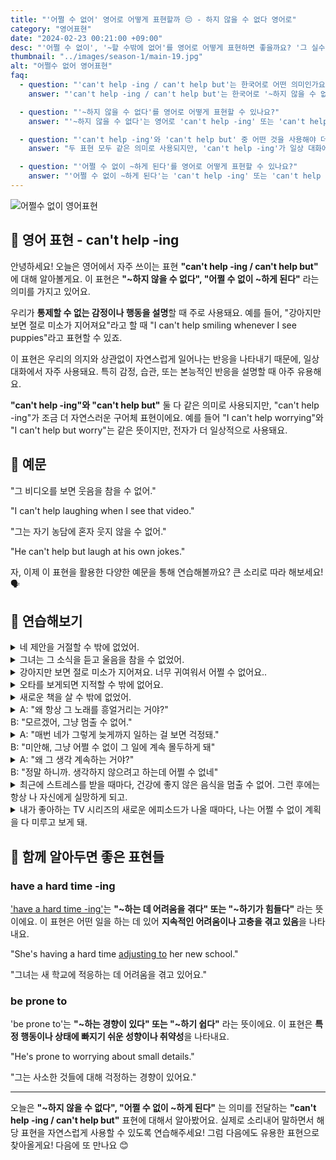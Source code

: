 ```yaml
---
title: "'어쩔 수 없어' 영어로 어떻게 표현할까 😔 - 하지 않을 수 없다 영어로"
category: "영어표현"
date: "2024-02-23 00:21:00 +09:00"
desc: "'어쩔 수 없이', '~할 수밖에 없어'를 영어로 어떻게 표현하면 좋을까요? '그 실수를 보면 지적하지 않을 수 없어', '그 상황에서는 포기할 수밖에 없었어' 등을 영어로 표현하는 법을 배워봅시다."
thumbnail: "../images/season-1/main-19.jpg"
alt: "어쩔수 없어 영어표현"
faq:
  - question: "'can't help -ing / can't help but'는 한국어로 어떤 의미인가요?"
    answer: "'can't help -ing / can't help but'는 한국어로 '~하지 않을 수 없다' 또는 '어쩔 수 없이 ~하게 된다'라는 의미입니다. 이 표현은 우리가 통제할 수 없는 감정이나 행동을 설명할 때 주로 사용됩니다."

  - question: "'~하지 않을 수 없다'를 영어로 어떻게 표현할 수 있나요?"
    answer: "'~하지 않을 수 없다'는 영어로 'can't help -ing' 또는 'can't help but'로 표현할 수 있습니다. 예를 들어, '그 영화를 보면 울지 않을 수 없어'는 'I can't help crying when I watch that movie'로 말할 수 있습니다."

  - question: "'can't help -ing'와 'can't help but' 중 어떤 것을 사용해야 더 자연스러운가요?"
    answer: "두 표현 모두 같은 의미로 사용되지만, 'can't help -ing'가 일상 대화에서 조금 더 자연스럽게 들립니다. 예를 들어, 'I can't help worrying'가 'I can't help but worry'보다 더 일상적으로 사용됩니다."

  - question: "'어쩔 수 없이 ~하게 된다'를 영어로 어떻게 표현할 수 있나요?"
    answer: "'어쩔 수 없이 ~하게 된다'는 'can't help -ing' 또는 'can't help but'로 표현할 수 있습니다. 예를 들어, '그의 농담을 들으면 어쩔 수 없이 웃게 돼'는 'I can't help laughing at his jokes'로 말할 수 있습니다."
---
```


![어쩔수 없이 영어표현](../images/season-1/main-19.jpg)

## 🌟 영어 표현 - can't help -ing

안녕하세요! 오늘은 영어에서 자주 쓰이는 표현 **"can't help -ing / can't help but"** 에 대해 알아볼게요. 이 표현은 **"~하지 않을 수 없다", "어쩔 수 없이 ~하게 된다"** 라는 의미를 가지고 있어요.

우리가 **통제할 수 없는 감정이나 행동을 설명**할 때 주로 사용돼요. 예를 들어, "강아지만 보면 절로 미소가 지어져요"라고 할 때 "I can't help smiling whenever I see puppies"라고 표현할 수 있죠.

이 표현은 우리의 의지와 상관없이 자연스럽게 일어나는 반응을 나타내기 때문에, 일상 대화에서 자주 사용돼요. 특히 감정, 습관, 또는 본능적인 반응을 설명할 때 아주 유용해요.

**"can't help -ing"와 "can't help but"** 둘 다 같은 의미로 사용되지만, "can't help -ing"가 조금 더 자연스러운 구어체 표현이에요. 예를 들어 "I can't help worrying"와 "I can't help but worry"는 같은 뜻이지만, 전자가 더 일상적으로 사용돼요.

<script async src="https://pagead2.googlesyndication.com/pagead/js/adsbygoogle.js?client=ca-pub-1465612013356152"
     crossorigin="anonymous"></script>
<!-- engple-horizontal-ad -->

<ins class="adsbygoogle"
     style="display:block"
     data-ad-client="ca-pub-1465612013356152"
     data-ad-slot="2106896038"
     data-ad-format="auto"
     data-full-width-responsive="true"></ins>

<script>
     (adsbygoogle = window.adsbygoogle || []).push({});
</script>

## 📖 예문

"그 비디오를 보면 웃음을 참을 수 없어."

"I can't help laughing when I see that video."

"그는 자기 농담에 혼자 웃지 않을 수 없어."

"He can't help but laugh at his own jokes."

자, 이제 이 표현을 활용한 다양한 예문을 통해 연습해볼까요? 큰 소리로 따라 해보세요! 🗣️

## 💬 연습해보기

<details>
  <summary>네 제안을 거절할 수 밖에 없었어.</summary>
  <span>I couldn't help refusing your offer.</span>
</details>

<details>
 <summary>그녀는 그 소식을 듣고 울음을 참을 수 없었어.</summary>
  <span>She couldn't help bursting into tears when she heard the news.</span>
</details>

<details>
 <summary>강아지만 보면 절로 미소가 지어져요. 너무 귀여워서 어쩔 수 없어요..</summary>
  <span>I can't help smiling whenever I see puppies. They're just too cute!</span>
</details>

<details>
 <summary>오타를 보게되면 지적할 수 밖에 없어요.</summary>
  <span>When I see a typo, I can't help <a href="/blog/in-english/313.point-out/">pointing it out</a>.</span>
</details>

<details>
  <summary>새로운 책을 살 수 밖에 없었어.</summary>
  <span>I couldn't help buying new books.</span>
</details>

<details>
  <summary>A: "왜 항상 그 노래를 흥얼거리는 거야?"<br>B: "모르겠어, 그냥 멈출 수 없어."</summary>
  <span>A: "Why do you always hum that song?"<br>B: "I don't know, I just can't help it."</span>
</details>

<details>
  <summary>A: "매번 네가 그렇게 늦게까지 일하는 걸 보면 걱정돼."<br>B: "미안해, 그냥 어쩔 수 없이 그 일에 계속 몰두하게 돼"</summary>
  <span>A: "I worry every time I see you working so late."<br>B: "Sorry, I just can't help getting absorbed in it."</span>
</details>

<details>
  <summary>A: "왜 그 생각 계속하는 거야?"<br>B: "정말 하니까. 생각하지 않으려고 하는데 어쩔 수 없네"</summary>
  <span>A: "Why can't you stop thinking about that issue?"<br>B: "It's really important. I try not to think about it, but I can't help it."</span>
</details>

<details>
  <summary>최근에 스트레스를 받을 때마다, 건강에 좋지 않은 음식을 멈출 수 없어. 그런 후에는 항상 나 자신에게 실망하게 되고.</summary>
  <span>"Lately, whenever I feel stressed, I can't help but reach for unhealthy food, and afterward, I always <a href="/blog/vocab-1/039.end-up/">end up</a> feeling <a href="/blog/in-english/302.disappoint/">disappointed</a> in myself."</span>
</details>

<details>
  <summary>내가 좋아하는 TV 시리즈의 새로운 에피소드가 나올 때마다, 나는 어쩔 수 없이 계획을 다 미루고 보게 돼.</summary>
  <span>Whenever a new episode of my favorite TV series comes out, I can't help but postpone all my plans to watch it.</span>
</details>

## 🤝 함께 알아두면 좋은 표현들

### have a hard time -ing

<a href="/blog/vocab-1/026.have-a-hard-time-ing/">'have a hard time -ing'</a>는 **"~하는 데 어려움을 겪다" 또는 "~하기가 힘들다"** 라는 뜻이에요. 이 표현은 어떤 일을 하는 데 있어 **지속적인 어려움이나 고충을 겪고 있음**을 나타내요.

"She's having a hard time <a href="/blog/in-english/073.adjust-to/">adjusting to</a> her new school."

"그녀는 새 학교에 적응하는 데 어려움을 겪고 있어요."

### be prone to

'be prone to'는 **"~하는 경향이 있다" 또는 "~하기 쉽다"** 라는 뜻이에요. 이 표현은 **특정 행동이나 상태에 빠지기 쉬운 성향이나 취약성**을 나타내요.

"He's prone to worrying about small details."

"그는 사소한 것들에 대해 걱정하는 경향이 있어요."

---

오늘은 **"~하지 않을 수 없다", "어쩔 수 없이 ~하게 된다"** 는 의미를 전달하는 **"can't help -ing / can't help but"** 표현에 대해서 알아봤어요. 실제로 소리내어 말하면서 해당 표현을 자연스럽게 사용할 수 있도록 연습해주세요! 그럼 다음에도 유용한 표현으로 찾아올게요! 다음에 또 만나요 😊
